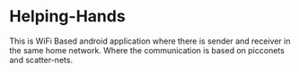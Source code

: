 # Helping-Hands
This is WiFi Based android application where there is sender and receiver in the same home network. Where the communication is based on picconets and scatter-nets.

